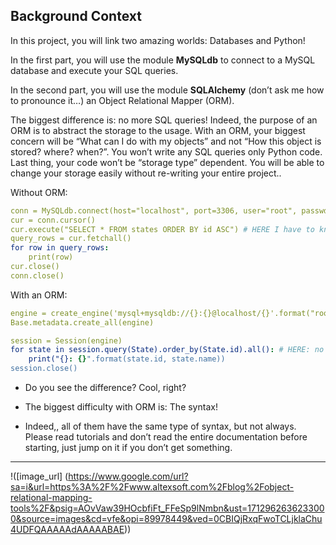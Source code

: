 ## Background Context



In this project, you will link two amazing worlds: Databases and Python!

In the first part, you will use the module **MySQLdb** to connect to a MySQL database and execute your SQL queries.

In the second part, you will use the module **SQLAlchemy** (don’t ask me how to pronounce it…) an Object Relational Mapper (ORM).

The biggest difference is: no more SQL queries! Indeed, the purpose of an ORM is to abstract the storage to the usage. With an ORM, your biggest concern will be “What can I do with
 my objects” and not “How this object is stored? where? when?”. You won’t write any SQL queries only Python code. Last thing, your code won’t be “storage type” dependent. You will be able to change your storage easily without re-writing your entire
 project..

Without ORM:
```yaml
conn = MySQLdb.connect(host="localhost", port=3306, user="root", passwd="root", db="my_db", charset="utf8")
cur = conn.cursor()
cur.execute("SELECT * FROM states ORDER BY id ASC") # HERE I have to know SQL to grab all states in my database
query_rows = cur.fetchall()
for row in query_rows:
    print(row)
cur.close()
conn.close()
```

With an ORM:
```yaml
engine = create_engine('mysql+mysqldb://{}:{}@localhost/{}'.format("root", "root", "my_db"), pool_pre_ping=True)
Base.metadata.create_all(engine)

session = Session(engine)
for state in session.query(State).order_by(State.id).all(): # HERE: no SQL query, only objects!
    print("{}: {}".format(state.id, state.name))
session.close()
```

* Do you see the difference? Cool, right?

* The biggest difficulty with ORM is: The syntax!

* Indeed,, all of them have the same type of syntax, but not always. Please read tutorials and don’t read the entire documentation before starting, just jump on it if you don’t get something.

---
!([image_url] (https://www.google.com/url?sa=i&url=https%3A%2F%2Fwww.altexsoft.com%2Fblog%2Fobject-relational-mapping-tools%2F&psig=AOvVaw39HOcbfiFt_FFeSp9lNmbn&ust=1712962636233000&source=images&cd=vfe&opi=89978449&ved=0CBIQjRxqFwoTCLjklaChu4UDFQAAAAAdAAAAABAE))
